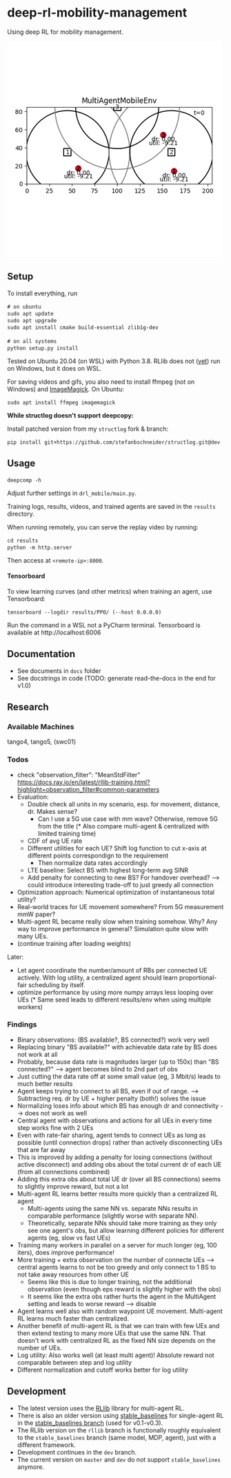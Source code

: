 # deep-rl-mobility-management

Using deep RL for mobility management.

![example](docs/gifs/v08.gif)

## Setup

To install everything, run

```
# on ubuntu
sudo apt update
sudo apt upgrade
sudo apt install cmake build-essential zlib1g-dev

# on all systems
python setup.py install
```

Tested on Ubuntu 20.04 (on WSL) with Python 3.8. RLlib does not ([yet](https://github.com/ray-project/ray/issues/631)) run on Windows, but it does on WSL.

For saving videos and gifs, you also need to install ffmpeg (not on Windows) and [ImageMagick](https://imagemagick.org/index.php). 
On Ubuntu:

```
sudo apt install ffmpeg imagemagick
```

**While structlog doesn't support deepcopy:**

Install patched version from my `structlog` fork & branch:

```
pip install git+https://github.com/stefanbschneider/structlog.git@dev
```


## Usage

```
deepcomp -h
```

Adjust further settings in `drl_mobile/main.py`.

Training logs, results, videos, and trained agents are saved in the `results` directory.

When running remotely, you can serve the replay video by running:

```
cd results
python -m http.server
```

Then access at `<remote-ip>:8000`.

#### Tensorboard

To view learning curves (and other metrics) when training an agent, use Tensorboard:

```
tensorboard --logdir results/PPO/ (--host 0.0.0.0)
```

Run the command in a WSL not a PyCharm terminal. Tensorboard is available at http://localhost:6006

## Documentation

* See documents in `docs` folder
* See docstrings in code (TODO: generate read-the-docs in the end for v1.0)

## Research

### Available Machines

tango4, tango5, (swc01)

### Todos

* check "observation_filter": "MeanStdFilter" https://docs.ray.io/en/latest/rllib-training.html?highlight=observation_filter#common-parameters
* Evaluation: 
    * Double check all units in my scenario, esp. for movement, distance, dr. Makes sense?
        * Can I use a 5G use case with mm wave? Otherwise, remove 5G from the title
    (* Also compare multi-agent & centralized with limited training time)
    * CDF of avg UE rate
    * Different utilities for each UE? Shift log function to cut x-axis at different points correspondign to the requirement
        * Then normalize data rates accordingly
    * LTE baseline: Select BS with highest long-term avg SINR
    * Add penalty for connecting to new BS? For handover overhead? --> could introduce interesting trade-off to just greedy all connection
* Optimization approach: Numerical optimization of instantaneous total utility?
* Real-world traces for UE movement somewhere? From 5G measurement mmW paper?
* Multi-agent RL became really slow when training somehow. Why? Any way to improve performance in general? Simulation quite slow with many UEs.
* (continue training after loading weights)
    
Later:

* Let agent coordinate the number/amount of RBs per connected UE actively. With log utility, a centralized agent should learn proportional-fair scheduling by itself.
* optimize performance by using more numpy arrays less looping over UEs
(* Same seed leads to different results/env when using multiple workers)

### Findings

* Binary observations: (BS available?, BS connected?) work very well
* Replacing binary "BS available?" with achievable data rate by BS does not work at all
* Probably, because data rate is magnitudes larger (up to 150x) than "BS connected?" --> agent becomes blind to 2nd part of obs
* Just cutting the data rate off at some small value (eg, 3 Mbit/s) leads to much better results
* Agent keeps trying to connect to all BS, even if out of range. --> Subtracting req. dr by UE + higher penalty (both!) solves the issue
* Normalizing loses info about which BS has enough dr and connectivity --> does not work as well
* Central agent with observations and actions for all UEs in every time step works fine with 2 UEs
* Even with rate-fair sharing, agent tends to connect UEs as long as possible (until connection drops) rather than actively disconnecting UEs that are far away
* This is improved by adding a penalty for losing connections (without active disconnect) and adding obs about the total current dr of each UE (from all connections combined)
* Adding this extra obs about total UE dr (over all BS connections) seems to slightly improve reward, but not a lot
* Multi-agent RL learns better results more quickly than a centralized RL agent
    * Multi-agents using the same NN vs. separate NNs results in comparable performance (slightly worse with separate NN). 
    * Theoretically, separate NNs should take more training as they only see one agent's obs, but allow learning different policies for different agents (eg, slow vs fast UEs)
* Training many workers in parallel on a server for much longer (eg, 100 iters), does improve performance!
* More training + extra observation on the number of connecte UEs --> central agents learns to not be too greedy and only connect to 1 BS to not take away resources from other UE
    * Seems like this is due to longer training, not the additional observation (even though eps reward is slightly higher with the obs)
    * It seems like the extra obs rather hurts the agent in the MultiAgent setting and leads to worse reward --> disable
* Agent learns well also with random waypoint UE movement. Multi-agent RL learns much faster than centralized.
* Another benefit of multi-agent RL is that we can train with few UEs and then extend testing to many more UEs that use the same NN. 
That doesn't work with centralized RL as the fixed NN size depends on the number of UEs.
* Log utility: Also works well (at least multi agent)! Absolute reward not comparable between step and log utility
* Different normalization and cutoff works better for log utility

## Development

* The latest version uses the [RLlib](https://docs.ray.io/en/latest/rllib.html) library for multi-agent RL.
* There is also an older version using [stable_baselines](https://stable-baselines.readthedocs.io/en/master/) for single-agent RL
in the [stable_baselines branch](https://github.com/CN-UPB/deep-rl-mobility-management/tree/stable_baselines) (used for v0.1-v0.3).
* The RLlib version on the `rllib` branch is functionally roughly equivalent to the `stable_baselines` branch (same model, MDP, agent), just with a different framework.
* Development continues in the `dev` branch.
* The current version on `master` and `dev` do not support `stable_baselines` anymore.
